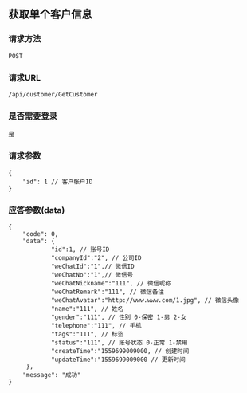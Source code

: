 ## 获取单个客户信息
### 请求方法
    POST

### 请求URL
    /api/customer/GetCustomer
    
### 是否需要登录
    是

### 请求参数

    {
        "id": 1 // 客户帐户ID
    }

### 应答参数(data)

    {
        "code": 0,
        "data": {
                "id":1, // 账号ID
                "companyId":"2", // 公司ID
                "weChatId":"1",// 微信ID
                "weChatNo":"1",// 微信号
                "weChatNickname":"111", // 微信昵称
                "weChatRemark":"111", // 微信备注
                "weChatAvatar":"http://www.www.com/1.jpg", // 微信头像
                "name":"111", // 姓名
                "gender":"111", // 性别 0-保密 1-男 2-女
                "telephone":"111", // 手机
                "tags":"111", // 标签
                "status":"111", // 账号状态 0-正常 1-禁用
                "createTime":"1559699009000, // 创建时间
                "updateTime":"1559699009000 // 更新时间
         },
        "message": "成功"
    }
